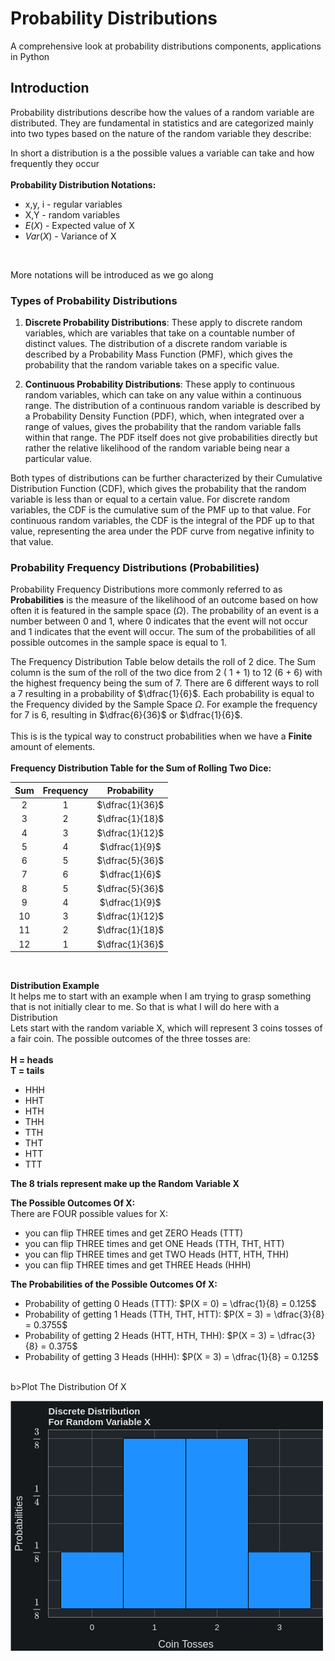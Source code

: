 # Probability Distributions
A comprehensive look at probability distributions components, applications in Python

## Introduction
Probability distributions describe how the values of a random variable are distributed. They are fundamental in statistics and are categorized mainly into two types based on the nature of the random variable they describe:

In short a distribution is a the possible values a variable can take and how frequently they occur<br>
<br>
<b>Probability Distribution Notations:</b><br>

 - x,y, i - regular variables
 - X,Y - random variables
 - $E(X)$ - Expected value of X
 - $Var(X)$ - Variance of X
<br>

More notations will be introduced as we go along<br>

### Types of Probability Distributions
1. **Discrete Probability Distributions**: These apply to discrete random variables, which are variables that take on a countable number of distinct values. The distribution of a discrete random variable is described by a Probability Mass Function (PMF), which gives the probability that the random variable takes on a specific value.

2. **Continuous Probability Distributions**: These apply to continuous random variables, which can take on any value within a continuous range. The distribution of a continuous random variable is described by a Probability Density Function (PDF), which, when integrated over a range of values, gives the probability that the random variable falls within that range. The PDF itself does not give probabilities directly but rather the relative likelihood of the random variable being near a particular value.

Both types of distributions can be further characterized by their Cumulative Distribution Function (CDF), which gives the probability that the random variable is less than or equal to a certain value. For discrete random variables, the CDF is the cumulative sum of the PMF up to that value. For continuous random variables, the CDF is the integral of the PDF up to that value, representing the area under the PDF curve from negative infinity to that value.

### Probability Frequency Distributions (Probabilities)
Probability Frequency Distributions more commonly referred to as <b>Probabilities</b> is the measure of the likelihood of an outcome based on how often it is featured in the sample space ($\Omega$). The probability of an event is a number between 0 and 1, where 0 indicates that the event will not occur and 1 indicates that the event will occur. The sum of the probabilities of all possible outcomes in the sample space is equal to 1.

The Frequency Distribution Table below details the roll of 2 dice. The Sum column is the sum of the roll of the two dice from 2 ( 1 + 1) to 12 (6 + 6) with the highest frequency being the sum of 7. There are 6 different ways to roll a 7 resulting in a probability of $\dfrac{1}{6}$. Each probability is equal to the Frequency divided by the Sample Space $\Omega$. For example the frequency for 7 is 6, resulting in $\dfrac{6}{36}$ or $\dfrac{1}{6}$.<br>
<br>
This is is the typical way to construct probabilities when we have a <b>Finite</b> amount of elements.<br>
<br>
<b>Frequency Distribution Table for the Sum of Rolling Two Dice:</b><br>

|  Sum  |  Frequency  |   Probability   |
|:-----:|:-----------:|:---------------:|
|   2   |      1      | $\dfrac{1}{36}$ |
|   3   |      2      | $\dfrac{1}{18}$ |
|   4   |      3      | $\dfrac{1}{12}$ |
|   5   |      4      | $\dfrac{1}{9}$  |
|   6   |      5      | $\dfrac{5}{36}$ |
|   7   |      6      | $\dfrac{1}{6}$  |
|   8   |      5      | $\dfrac{5}{36}$ |
|   9   |      4      | $\dfrac{1}{9}$  |
|  10   |      3      | $\dfrac{1}{12}$ |
|  11   |      2      | $\dfrac{1}{18}$ |
|  12   |      1      | $\dfrac{1}{36}$ | 

<br>

<b>Distribution Example </b><br>
It helps me to start with an example when I am trying to grasp something that is not initially clear to me. So that is what I will do here with a Distribution<br>
Lets start with the random variable X, which will represent 3 coins tosses of a fair coin. The possible outcomes of the three tosses are:<br>
<br>
<b>H = heads<br>
T = tails<br></b>

* HHH
* HHT
* HTH
* THH
* TTH
* THT
* HTT
* TTT

<b>The 8 trials represent make up the Random Variable X</b><br>

<b>The Possible Outcomes Of X:</b><br>
There are FOUR possible values for X:<br>

* you can flip THREE times and get ZERO Heads (TTT)
* you can flip THREE times and get ONE Heads (TTH, THT, HTT)
* you can flip THREE times and get TWO Heads (HTT, HTH, THH)
* you can flip THREE times and get THREE Heads (HHH)

<b>The Probabilities of the Possible Outcomes Of X:</b><br>

* Probability of getting 0 Heads (TTT): $P(X = 0) = \dfrac{1}{8} = 0.125$
* Probability of getting 1 Heads (TTH, THT, HTT): $P(X = 3) = \dfrac{3}{8} = 0.3755$
* Probability of getting 2 Heads (HTT, HTH, THH): $P(X = 3) = \dfrac{3}{8} = 0.375$
* Probability of getting 3 Heads (HHH): $P(X = 3) = \dfrac{1}{8} = 0.125$
<br><br>

b>Plot The Distribution Of X</b><br>

![dice roll](dice_roll1.png)
